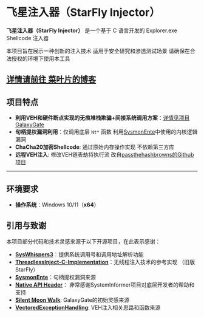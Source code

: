 # 飞星注入器（StarFly Injector）

**飞星注入器（StarFly Injector）** 是一个基于 C 语言开发的 Explorer.exe Shellcode 注入器

本项目旨在展示一种创新的注入技术 适用于安全研究和渗透测试场景 请确保在合法授权的环境下使用本工具

[详情请前往 菜叶片的博客](https://cnmrsunshine.github.io/2025/04/05/fei-xing-hua-po-ye-kong-starfly-zhu-ru-qi-shen-du-jie-xi-yu-edr-tu-fang-shi-zhan/)
---

## 项目特点

- **利用VEH和硬件断点实现的无痕堆栈欺骗+间接系统调用方案**：[详情见项目 GalaxyGate](https://github.com/cnmrsunshine/galaxygate)
- **句柄提权漏洞利用**：仅调用底层 `Nt*` 函数 利用[SysmonEnte](https://github.com/codewhitesec/SysmonEnte)中使用的内核逻辑漏洞
- **ChaCha20加密Shellcode**: 通过原始内存操作实现 不依赖第三方库
- **远程VEH注入**: 修改VEH链表劫持执行流 改自[passthehashbrowns的Github项目](https://github.com/passthehashbrowns/VectoredExceptionHandling/)

---

## 环境要求
- **操作系统**：Windows 10/11（**x64**）

## 引用与致谢

本项目部分代码和技术灵感来源于以下开源项目，在此表示感谢：

- **[SysWhispers3](https://github.com/klezVirus/SysWhispers3)**：提供系统调用号和调用地址解析功能
- **[ThreadlessInject-C-Implementation](https://github.com/lsecqt/ThreadlessInject-C-Implementation)**：无线程注入技术的参考实现 （旧版StarFly）
- **[SysmonEnte](https://github.com/codewhitesec/SysmonEnte)**：句柄提权漏洞来源
- **[Native API Header](https://github.com/winsiderss/phnt)**： 非常感谢SystemInformer项目对底层开发者的帮助和支持
- **[Silent Moon Walk](https://github.com/klezVirus/SilentMoonwalk)**: GalaxyGate的初始灵感来源
- **[VectoredExceptionHandling](https://github.com/passthehashbrowns/VectoredExceptionHandling/)**: VEH注入相关思路和函数来源
